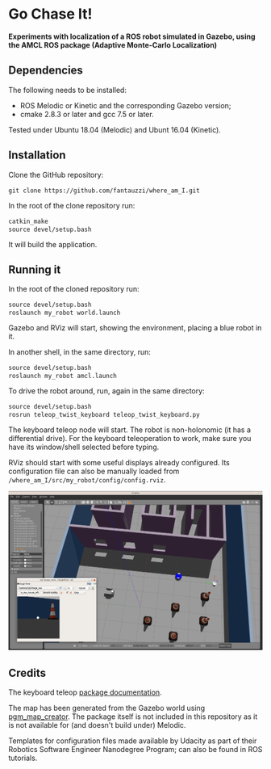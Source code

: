 # Go Chase It!
**Experiments with localization of a ROS robot simulated in Gazebo, using the AMCL ROS package (Adaptive Monte-Carlo Localization)**
 
## Dependencies
The following needs to be installed:
- ROS Melodic or Kinetic and the corresponding Gazebo version;
- cmake 2.8.3 or later and gcc 7.5 or later.

Tested under Ubuntu 18.04 (Melodic) and Ubunt 16.04 (Kinetic).
 
 ## Installation
Clone the GitHub repository:
```shell script
git clone https://github.com/fantauzzi/where_am_I.git
```
In the root of the clone repository run:
```shell script
catkin_make
source devel/setup.bash
```
It will build the application.

## Running it

In the root of the cloned repository run:
```shell script
source devel/setup.bash
roslaunch my_robot world.launch 
```
Gazebo and RViz will start, showing the environment, placing a blue robot in it.
  
In another shell, in the same directory, run:
```shell script
source devel/setup.bash
roslaunch my_robot amcl.launch 
```

To drive the robot around, run, again in the same directory:
```shell script
source devel/setup.bash
rosrun teleop_twist_keyboard teleop_twist_keyboard.py
```

The keyboard teleop node will start. The robot is non-holonomic (it has a differential drive). For the keyboard teleoperation to work, make sure you have its window/shell selected before typing.

RViz should start with some useful displays already configured. Its configuration file can also be manually loaded from  `/where_am_I/src/my_robot/config/config.rviz`.

![Screenshot](screenshot.png "The robot chasing the ball")


## Credits
The keyboard teleop [package documentation](http://wiki.ros.org/teleop_twist_keyboard).

The map has been generated from the Gazebo world using [pgm_map_creator](https://github.com/udacity/pgm_map_creator). The package itself is not included in this repository as it is not available for (and doesn't build under) Melodic.

Templates for configuration files made available by Udacity as part of their Robotics Software Engineer Nanodegree Program; can also be found in ROS tutorials.